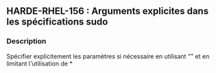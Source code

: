 ## HARDE-RHEL-156 : Arguments explicites dans les spécifications sudo

### Description

Spécifier explicitement les paramètres si nécessaire en utilisant "" et en limitant l'utilisation de *

